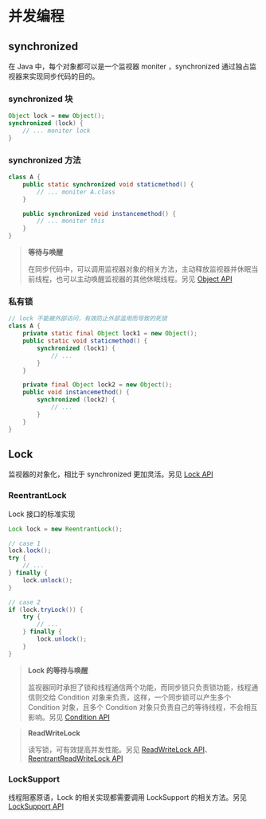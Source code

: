 # 并发编程

## synchronized

在 Java 中，每个对象都可以是一个监视器 moniter ，synchronized 通过独占监视器来实现同步代码的目的。

### synchronized 块

```java
Object lock = new Object();
synchronized (lock) {
    // ... moniter lock
}
```

### synchronized 方法

```java
class A {
    public static synchronized void staticmethod() {
        // ... moniter A.class
    }

    public synchronized void instancemethod() {
        // ... moniter this
    }
}
```

> **等待与唤醒**
>
> 在同步代码中，可以调用监视器对象的相关方法，主动释放监视器并休眠当前线程，也可以主动唤醒监视器的其他休眠线程。另见 [Object API](https://docs.oracle.com/en/java/javase/11/docs/api/java.base/java/lang/Object.html)

### 私有锁

```java
// lock 不能被外部访问，有效防止外部滥用而导致的死锁
class A {
    private static final Object lock1 = new Object();
    public static void staticmethod() {
        synchronized (lock1) {
            // ...
        }
    }

    private final Object lock2 = new Object();
    public void instancemethod() {
        synchronized (lock2) {
            // ...
        }
    }
}
```

## Lock

监视器的对象化，相比于 synchronized 更加灵活。另见 [Lock API](https://docs.oracle.com/en/java/javase/11/docs/api/java.base/java/util/concurrent/locks/Lock.html)

### ReentrantLock

Lock 接口的标准实现

```java
Lock lock = new ReentrantLock();

// case 1
lock.lock();
try {
    // ...
} finally {
    lock.unlock();
}

// case 2
if (lock.tryLock()) {
    try {
        // ...
    } finally {
        lock.unlock();
    }
}
```

> **Lock 的等待与唤醒**
>
> 监视器同时承担了锁和线程通信两个功能，而同步锁只负责锁功能，线程通信则交给 Condition 对象来负责，这样，一个同步锁可以产生多个 Condition 对象，且多个 Condition 对象只负责自己的等待线程，不会相互影响。另见 [Condition API](https://docs.oracle.com/en/java/javase/11/docs/api/java.base/java/util/concurrent/locks/Condition.html)

> **ReadWriteLock**
>
> 读写锁，可有效提高并发性能。另见 [ReadWriteLock API](https://docs.oracle.com/en/java/javase/11/docs/api/java.base/java/util/concurrent/locks/ReentrantReadWriteLock.html)、[ReentrantReadWriteLock API](https://docs.oracle.com/en/java/javase/11/docs/api/java.base/java/util/concurrent/locks/ReentrantReadWriteLock.html)

### LockSupport

线程阻塞原语，Lock 的相关实现都需要调用 LockSupport 的相关方法。另见 [LockSupport API](https://docs.oracle.com/en/java/javase/11/docs/api/java.base/java/util/concurrent/locks/LockSupport.html)
